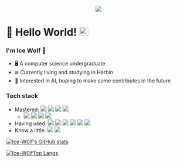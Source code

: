 <p align="center">
  <img src="https://user-images.githubusercontent.com/88833541/234557176-65170a38-f59b-4745-b672-cde1d9f36626.jpg">
</p>

# 👋 Hello World!  <img src="https://github.com/TheDudeThatCode/TheDudeThatCode/blob/master/Assets/Earth.gif" width="24px">

### I'm Ice Wolf 🧊
- 🖥️ A computer science undergraduate 
- ❄️ Currently living and studying in Harbin
- 🤖 Interested in AI, hoping to make some contributes in the future

### Tech stack
- Mastered: <img src="https://img.shields.io/badge/Python-plastic?logo=python&logoColor=white&color=blue"> <img src="https://img.shields.io/badge/-C%20&%20C++-659ad2?style=flat&logo=c%2B%2B&logoColor=white&color=green"> <img src="https://img.shields.io/badge/-Java%20-brown"> <img src="https://img.shields.io/badge/GNU/Linux-plastic?logo=linux&logoColor=black&color=white">
  - <img src="https://img.shields.io/badge/NumPy-plastic?logo=numpy&logoColor=white&color=blue"> <img src="https://img.shields.io/badge/Pandas-plastic?logo=pandas&logoColor=white&color=170653"> <img src="https://img.shields.io/badge/SciPy-plastic?logo=scipy&logoColor=white&color=purple"> <img src="https://img.shields.io/badge/Matplotlib-plastic?logo=matplotlib&logoColor=white&color=83b2dc">
- Having used: <img src="https://img.shields.io/badge/Android|Kotlin-plastic?logo=android&logoColor=green&color=darkgreen"> <img src="https://img.shields.io/badge/MySQL-plastic?logo=mysql&logoColor=blue&color=white"> <img src="https://img.shields.io/badge/HTML-plastic?logo=html5&logoColor=white&color=orange"> <img src="https://img.shields.io/badge/Scheme-plastic?logo=&logoColor=yellow&color=purple"> <img src="https://img.shields.io/badge/LaTeX-plastic?logo=latex&logoColor=188080&color=f0eee7"> <img src="https://img.shields.io/badge/Verilog-plastic?logo=xilinx&logoColor=white&color=darkred">
- Know a little:  <img src="https://img.shields.io/badge/Javascript-plastic?logo=javascript&logoColor=black&color=yellow"> <img src="https://img.shields.io/badge/JSON-plastic?logo=json&logoColor=white&color=grey">

[![Ice-W0lf's GitHub stats](https://github-readme-stats.vercel.app/api?username=Ice-W0lf&show_icons=true&theme=algolia&include_all_commits=true)](https://github.com/anuraghazra/github-readme-stats)

[![Ice-W0lfTop Langs](https://github-readme-stats.vercel.app/api/top-langs/?username=Ice-W0lf&theme=algolia&layout=compact)](https://github.com/Ice-W0lf/github-readme-stats)

<!--
**Ice-W0lf/Ice-W0lf** is a ✨ _special_ ✨ repository because its `README.md` (this file) appears on your GitHub profile.

Here are some ideas to get you started:

- 🔭 I’m currently working on ...
- 🌱 I’m currently learning ...
- 👯 I’m looking to collaborate on ...
- 🤔 I’m looking for help with ...
- 💬 Ask me about ...
- 📫 How to reach me: ...
- 😄 Pronouns: ...
- ⚡ Fun fact: ...
-->
